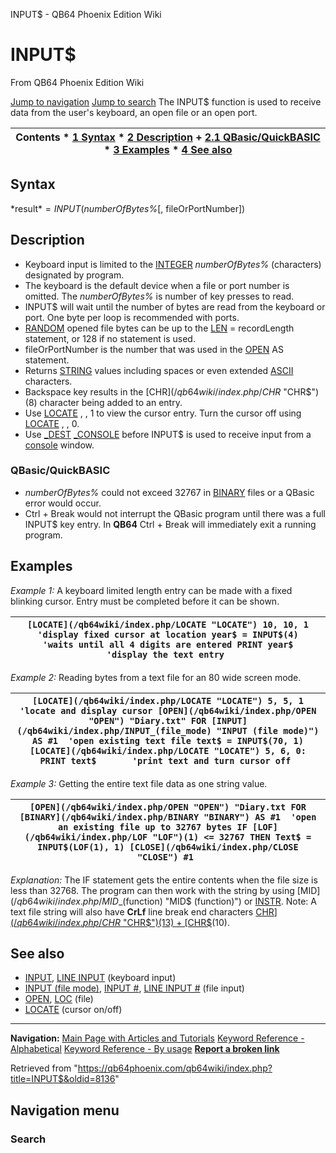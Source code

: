 


INPUT$ - QB64 Phoenix Edition Wiki








# INPUT$



From QB64 Phoenix Edition Wiki



[Jump to navigation](#mw-head)
[Jump to search](#searchInput)
The INPUT$ function is used to receive data from the user's keyboard, an open file or an open port.


  






| Contents * [1 Syntax](#Syntax) * [2 Description](#Description) 	+ [2.1 QBasic/QuickBASIC](#QBasic/QuickBASIC) * [3 Examples](#Examples) * [4 See also](#See_also) |
| --- |


## Syntax


*result$* = INPUT$(*numberOfBytes%*[, fileOrPortNumber])
  




## Description


* Keyboard input is limited to the [INTEGER](/qb64wiki/index.php/INTEGER "INTEGER") *numberOfBytes%* (characters) designated by program.
* The keyboard is the default device when a file or port number is omitted. The *numberOfBytes%* is number of key presses to read.
* INPUT$ will wait until the number of bytes are read from the keyboard or port. One byte per loop is recommended with ports.
* [RANDOM](/qb64wiki/index.php/RANDOM "RANDOM") opened file bytes can be up to the [LEN](/qb64wiki/index.php/LEN "LEN") = recordLength statement, or 128 if no statement is used.
* fileOrPortNumber is the number that was used in the [OPEN](/qb64wiki/index.php/OPEN "OPEN") AS statement.
* Returns [STRING](/qb64wiki/index.php/STRING "STRING") values including spaces or even extended [ASCII](/qb64wiki/index.php/ASCII "ASCII") characters.
* Backspace key results in the [CHR$](/qb64wiki/index.php/CHR$ "CHR$")(8) character being added to an entry.
* Use [LOCATE](/qb64wiki/index.php/LOCATE "LOCATE") , , 1 to view the cursor entry. Turn the cursor off using [LOCATE](/qb64wiki/index.php/LOCATE "LOCATE") , , 0.
* Use [\_DEST](/qb64wiki/index.php/DEST "DEST") [\_CONSOLE](/qb64wiki/index.php/CONSOLE "CONSOLE") before INPUT$ is used to receive input from a [console](/qb64wiki/index.php/$CONSOLE "$CONSOLE") window.


### QBasic/QuickBASIC


* *numberOfBytes%* could not exceed 32767 in [BINARY](/qb64wiki/index.php/BINARY "BINARY") files or a QBasic error would occur.
* Ctrl + Break would not interrupt the QBasic program until there was a full INPUT$ key entry. In **QB64** Ctrl + Break will immediately exit a running program.


  




## Examples


*Example 1:* A keyboard limited length entry can be made with a fixed blinking cursor. Entry must be completed before it can be shown.





| ``` [LOCATE](/qb64wiki/index.php/LOCATE "LOCATE") 10, 10, 1         'display fixed cursor at location year$ = INPUT$(4)        'waits until all 4 digits are entered PRINT year$              'display the text entry  ``` |
| --- |


  

*Example 2:* Reading bytes from a text file for an 80 wide screen mode.





| ``` [LOCATE](/qb64wiki/index.php/LOCATE "LOCATE") 5, 5, 1                    'locate and display cursor [OPEN](/qb64wiki/index.php/OPEN "OPEN") "Diary.txt" FOR [INPUT](/qb64wiki/index.php/INPUT_(file_mode) "INPUT (file mode)") AS #1  'open existing text file text$ = INPUT$(70, 1) [LOCATE](/qb64wiki/index.php/LOCATE "LOCATE") 5, 6, 0: PRINT text$       'print text and turn cursor off  ``` |
| --- |


  

*Example 3:* Getting the entire text file data as one string value.





| ``` [OPEN](/qb64wiki/index.php/OPEN "OPEN") "Diary.txt FOR [BINARY](/qb64wiki/index.php/BINARY "BINARY") AS #1  'open an existing file up to 32767 bytes IF [LOF](/qb64wiki/index.php/LOF "LOF")(1) <= 32767 THEN Text$ = INPUT$(LOF(1), 1) [CLOSE](/qb64wiki/index.php/CLOSE "CLOSE") #1  ``` |
| --- |


*Explanation:* The IF statement gets the entire contents when the file size is less than 32768. The program can then work with the string by using [MID$](/qb64wiki/index.php/MID$_(function) "MID$ (function)") or [INSTR](/qb64wiki/index.php/INSTR "INSTR"). Note: A text file string will also have **CrLf** line break end characters [CHR$](/qb64wiki/index.php/CHR$ "CHR$")(13) + [CHR$](/qb64wiki/index.php/CHR$ "CHR$")(10).
  




## See also


* [INPUT](/qb64wiki/index.php/INPUT "INPUT"), [LINE INPUT](/qb64wiki/index.php/LINE_INPUT "LINE INPUT") (keyboard input)
* [INPUT (file mode)](/qb64wiki/index.php/INPUT_(file_mode) "INPUT (file mode)"), [INPUT #](/qb64wiki/index.php/INPUT_(file_statement) "INPUT (file statement)"), [LINE INPUT #](/qb64wiki/index.php/LINE_INPUT_(file_statement) "LINE INPUT (file statement)") (file input)
* [OPEN](/qb64wiki/index.php/OPEN "OPEN"), [LOC](/qb64wiki/index.php/LOC "LOC") (file)
* [LOCATE](/qb64wiki/index.php/LOCATE "LOCATE") (cursor on/off)


  






---


**Navigation:**
[Main Page with Articles and Tutorials](/qb64wiki/index.php/Main_Page "Main Page")
[Keyword Reference - Alphabetical](/qb64wiki/index.php/Keyword_Reference_-_Alphabetical "Keyword Reference - Alphabetical")
[Keyword Reference - By usage](/qb64wiki/index.php/Keyword_Reference_-_By_usage "Keyword Reference - By usage")
**[Report a broken link](https://qb64phoenix.com/forum/showthread.php?tid=2800)**  





Retrieved from "<https://qb64phoenix.com/qb64wiki/index.php?title=INPUT$&oldid=8136>"




## Navigation menu








### Search





















